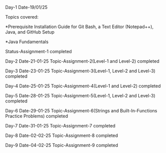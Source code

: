 Day-1
Date-19/01/25

Topics covered:

*Prerequisite Installation Guide for Git Bash, a Text Editor (Notepad++), Java, and GitHub Setup

*Java Fundamentals

Status-Assignment-1 completed

Day-2
Date-21-01-25
Topic-Assignment-2(Level-1 and Level-2) completed

Day-3
Date-23-01-25
Topic-Assignment-3(Level-1, Level-2 and Level-3) completed

Day-4
Date-25-01-25
Topic-Assignment-4(Level-1 and Level-2) completed

Day-5
Date-28-01-25
Topic-Assignment-5(Level-1, Level-2 and Level-3) completed

Day-6
Date-29-01-25
Topic-Assignment-6(Strings and Built-In-Functions Practice Problems) completed

Day-7
Date-31-01-25
Topic-Assignment-7 completed

Day-8
Date-02-02-25
Topic-Assignment-8 completed

Day-9
Date-04-02-25
Topic-Assignment-9 completed

